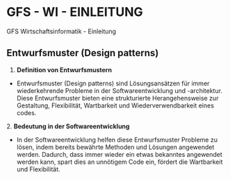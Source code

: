 # GFS - WI - EINLEITUNG
GFS Wirtschaftsinformatik - Einleitung

## <h2>Entwurfsmuster (Design patterns)</h2>
1. <strong>Definition von Entwurfsmustern</strong></br>
<ul>
  <li>Entwurfsmuster (Design patterns) sind Lösungsansätzen für immer wiederkehrende Probleme in der Softwareentwicklung und -architektur. Diese Entwurfsmuster bieten eine strukturierte Herangehensweise zur Gestaltung, Flexibilität, Wartbarkeit und Wiederverwendbarkeit eines codes.</li>
</ul>
2. <strong>Bedeutung in der Softwareentwicklung</strong></br>
<ul>
  <li>In der Softwareentwicklung helfen diese Entwurfsmuster Probleme zu lösen, indem bereits bewährte Methoden und Lösungen angewendet werden. Dadurch, dass immer wieder ein etwas bekanntes angewendet werden kann, spart dies an unnötigem Code ein, fördert die Wartbarkeit und Flexibilität.</li>
</ul>
